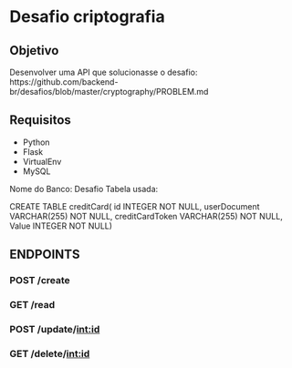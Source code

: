 # Desafio criptografia

## Objetivo 
<p>Desenvolver uma API que solucionasse o desafio: https://github.com/backend-br/desafios/blob/master/cryptography/PROBLEM.md</p>

## Requisitos

- Python
- Flask
- VirtualEnv
- MySQL
 
Nome do Banco: Desafio
Tabela usada: 

CREATE TABLE creditCard(
    id INTEGER NOT NULL, 
    userDocument VARCHAR(255) NOT NULL, 
    creditCardToken VARCHAR(255) NOT NULL, 
    Value INTEGER NOT NULL)



## ENDPOINTS

### POST /create

<script>
    {
        "id": 90,
        "userDocument": "111.111.111-22"
        "creditCardToken": "4111111111111111",
        "Value": 100000
    }
</script>

### GET /read

<script>
    Sem payload
</script>

### POST /update/<int:id>

<script>
    {
        "id": 90,
        "userDocument": "111.111.111-22"
        "creditCardToken": "4111111111111111",
        "Value": 100000
    }
</script>

### GET /delete/<int:id>

<script>
    Sem payload
</script>